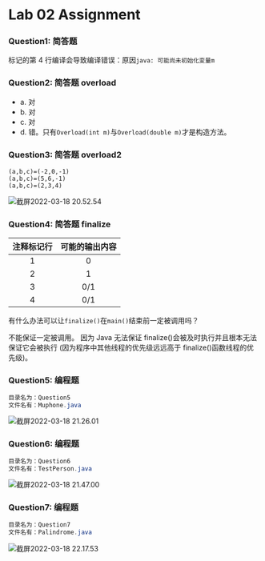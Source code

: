 # Lab 02 Assignment

### Question1: 简答题

标记的第 4 行编译会导致编译错误：原因`java: 可能尚未初始化变量m`

### Question2: 简答题 overload

- a. 对
- b. 对
- c. 对
- d. 错。只有`Overload(int m)`与`Overload(double m)`才是构造方法。

### Question3: 简答题 overload2

```
(a,b,c)=(-2,0,-1)
(a,b,c)=(5,6,-1)
(a,b,c)=(2,3,4)
```

![截屏2022-03-18 20.52.54](https://raw.githubusercontent.com/hjc-owo/hjc-owo.github.io/img/202205140122563.png)

### Question4: 简答题 finalize

| 注释标记行 | 可能的输出内容 |
| :--------: | :------------: |
|     1      |       0        |
|     2      |       1        |
|     3      |      0/1       |
|     4      |      0/1       |

有什么办法可以让`finalize()`在`main()`结束前一定被调用吗？

不能保证一定被调用。
因为 Java 无法保证 finalize()会被及时执行并且根本无法保证它会被执行 (因为程序中其他线程的优先级远远高于 finalize()函数线程的优先级)。

### Question5: 编程题

```java
目录名为：Question5
文件名有：Muphone.java
```

![截屏2022-03-18 21.26.01](https://s2.loli.net/2022/04/09/fH6ZIFmSTh9MK3s.png)

### Question6: 编程题

```java
目录名为：Question6
文件名有：TestPerson.java
```

![截屏2022-03-18 21.47.00](https://raw.githubusercontent.com/hjc-owo/hjc-owo.github.io/img/202205140123653.png)

### Question7: 编程题

```java
目录名为：Question7
文件名有：Palindrome.java
```

![截屏2022-03-18 22.17.53](https://s2.loli.net/2022/04/09/wPaN25nhoLQGqdW.png)
